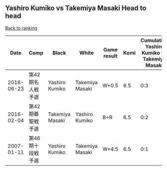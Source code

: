 ## Yashiro Kumiko vs Takemiya Masaki Head to head

[Back to ranking](../../index.md)




| **Date** | **Comp** | **Black** | **White** | **Game result** | **Komi** | **Cumulative Yashiro Kumiko vs Takemiya Masaki** | **Yashiro Kumiko streak** | **Takemiya Masaki streak** | 
| --- | --- | --- | --- | --- | --- | --- | --- | --- |
| 2016-06-23 | 第42期名人戦予選 | Yashiro Kumiko | Takemiya Masaki | W+0.5 | 6.5 | 0:3 | 0 | 3 | 
| 2016-02-04 | 第42期碁聖戦予選 | Takemiya Masaki | Yashiro Kumiko | B+R | 6.5 | 0:2 | 0 | 2 | 
| 2007-01-11 | 第46期十段戦予選 | Yashiro Kumiko | Takemiya Masaki | W+4.5 | 6.5 | 0:1 | 0 | 1 |




